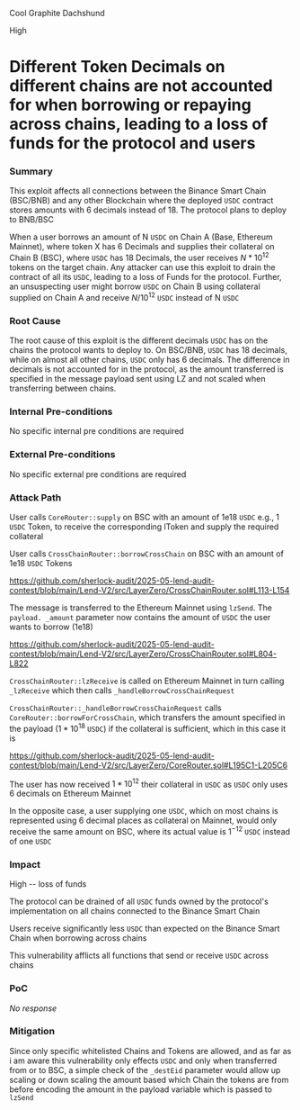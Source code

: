 Cool Graphite Dachshund

High

# Different Token Decimals on different chains are not accounted for when borrowing or repaying across chains, leading to a loss of funds for the protocol and users

### Summary

This exploit affects all connections between the Binance Smart Chain (BSC/BNB) and any other Blockchain where the deployed `USDC` contract stores amounts with 6 decimals instead of 18. The protocol plans to deploy to BNB/BSC

When a user borrows an amount of N `USDC` on Chain A (Base, Ethereum Mainnet), where token X has 6 Decimals and supplies their collateral on Chain B (BSC), where `USDC` has 18 Decimals, the user receives $N*10^{12}$ tokens on the target chain. Any attacker can use this exploit to drain the contract of all its `USDC`, leading to a loss of Funds for the protocol. Further, an unsuspecting user might borrow `USDC` on Chain B using collateral supplied on Chain A and receive $N/10^{12}$ `USDC` instead of N `USDC`

### Root Cause

The root cause of this exploit is the different decimals `USDC` has on the chains the protocol wants to deploy to. On BSC/BNB, `USDC` has 18 decimals, while on almost all other chains, `USDC` only has 6 decimals. The difference in decimals is not accounted for in the protocol, as the amount transferred is specified in the message payload sent using LZ and not scaled when transferring between chains. 

### Internal Pre-conditions


No specific internal pre conditions are required

### External Pre-conditions

No specific external pre conditions are required

### Attack Path

User calls `CoreRouter::supply` on BSC with an amount of 1e18 `USDC` e.g., 1 `USDC` Token, to receive the corresponding lToken and supply the required collateral

User calls `CrossChainRouter::borrowCrossChain` on BSC with an amount of 1e18 `USDC` Tokens 

https://github.com/sherlock-audit/2025-05-lend-audit-contest/blob/main/Lend-V2/src/LayerZero/CrossChainRouter.sol#L113-L154

The message is transferred to the Ethereum Mainnet using `lzSend`. The `payload. _amount` parameter now contains the amount of `USDC` the user wants to borrow (1e18)

https://github.com/sherlock-audit/2025-05-lend-audit-contest/blob/main/Lend-V2/src/LayerZero/CrossChainRouter.sol#L804-L822

`CrossChainRouter::lzReceive` is called on  Ethereum Mainnet in turn calling `_lzReceive` which then calls `_handleBorrowCrossChainRequest`

`CrossChainRouter::_handleBorrowCrossChainRequest` calls `CoreRouter::borrowForCrossChain`, which transfers the amount specified in the payload ($1*10^{18}$ `USDC`) if the collateral is sufficient, which in this case it is

https://github.com/sherlock-audit/2025-05-lend-audit-contest/blob/main/Lend-V2/src/LayerZero/CoreRouter.sol#L195C1-L205C6

The user has now received  $1*10^{12}$ their collateral in `USDC` as `USDC` only uses 6 decimals on Ethereum Mainnet

In the opposite case, a user supplying  one  `USDC`, which on most chains is represented using 6 decimal places as collateral on Mainnet, would only receive the same amount on BSC, where its actual  value is $1^{-12}$ `USDC` instead of one `USDC`


### Impact

High -- loss of funds

The protocol can be drained of all `USDC` funds owned by the protocol's implementation on all chains connected to the Binance Smart Chain

Users receive significantly less `USDC` than expected on the Binance Smart Chain when borrowing across chains

This vulnerability afflicts all functions that send or receive `USDC` across chains 

### PoC

_No response_

### Mitigation

Since only specific whitelisted Chains and Tokens are allowed, and as far as i am aware this vulnerability only effects `USDC` and only when transferred from or to BSC, a simple check of the `_destEid` parameter would allow up scaling or down scaling the amount based which Chain the tokens are from before encoding the amount in the  payload variable which is passed to `lzSend`
